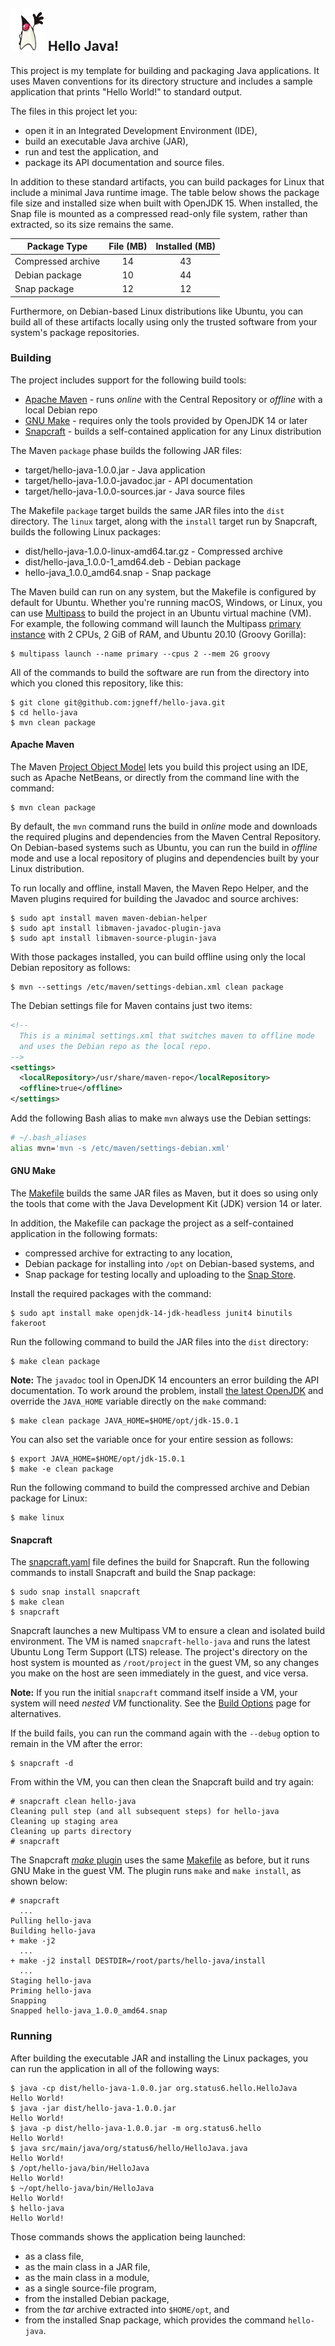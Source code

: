 ## ![Duke, the Java mascot, waving](images/icon.png) Hello Java!

This project is my template for building and packaging Java applications. It uses Maven conventions for its directory structure and includes a sample application that prints "Hello World!" to standard output.

The files in this project let you:

* open it in an Integrated Development Environment (IDE),
* build an executable Java archive (JAR),
* run and test the application, and
* package its API documentation and source files.

In addition to these standard artifacts, you can build packages for Linux that include a minimal Java runtime image. The table below shows the package file size and installed size when built with OpenJDK 15. When installed, the Snap file is mounted as a compressed read-only file system, rather than extracted, so its size remains the same.

| Package Type | File (MB) | Installed (MB) |
| ------------ |:---------:|:--------------:|
| Compressed archive | 14 | 43 |
| Debian package     | 10 | 44 |
| Snap package       | 12 | 12 |

Furthermore, on Debian-based Linux distributions like Ubuntu, you can build all of these artifacts locally using only the trusted software from your system's package repositories.

### Building

The project includes support for the following build tools:

* [Apache Maven](https://maven.apache.org) - runs *online* with the Central Repository or *offline* with a local Debian repo
* [GNU Make](https://www.gnu.org/software/make/) - requires only the tools provided by OpenJDK 14 or later
* [Snapcraft](https://snapcraft.io/build) - builds a self-contained application for any Linux distribution

The Maven `package` phase builds the following JAR files:

* target/hello-java-1.0.0.jar - Java application
* target/hello-java-1.0.0-javadoc.jar - API documentation
* target/hello-java-1.0.0-sources.jar - Java source files

The Makefile `package` target builds the same JAR files into the `dist` directory. The `linux` target, along with the `install` target run by Snapcraft, builds the following Linux packages:

* dist/hello-java-1.0.0-linux-amd64.tar.gz - Compressed archive
* dist/hello-java_1.0.0-1_amd64.deb - Debian package
* hello-java_1.0.0_amd64.snap - Snap package

The Maven build can run on any system, but the Makefile is configured by default for Ubuntu. Whether you're running macOS, Windows, or Linux, you can use [Multipass](https://multipass.run) to build the project in an Ubuntu virtual machine (VM). For example, the following command will launch the Multipass [primary instance](https://multipass.run/docs/primary-instance) with 2 CPUs, 2 GiB of RAM, and Ubuntu 20.10 (Groovy Gorilla):

```console
$ multipass launch --name primary --cpus 2 --mem 2G groovy
```

All of the commands to build the software are run from the directory into which you cloned this repository, like this:

```console
$ git clone git@github.com:jgneff/hello-java.git
$ cd hello-java
$ mvn clean package
```

#### Apache Maven

The Maven [Project Object Model](pom.xml) lets you build this project using an IDE, such as Apache NetBeans, or directly from the command line with the command:

```console
$ mvn clean package
```

By default, the `mvn` command runs the build in *online* mode and downloads the required plugins and dependencies from the Maven Central Repository. On Debian-based systems such as Ubuntu, you can run the build in *offline* mode and use a local repository of plugins and dependencies built by your Linux distribution.

To run locally and offline, install Maven, the Maven Repo Helper, and the Maven plugins required for building the Javadoc and source archives:

```console
$ sudo apt install maven maven-debian-helper
$ sudo apt install libmaven-javadoc-plugin-java
$ sudo apt install libmaven-source-plugin-java
```

With those packages installed, you can build offline using only the local Debian repository as follows:

```console
$ mvn --settings /etc/maven/settings-debian.xml clean package
```

The Debian settings file for Maven contains just two items:

```XML
<!--
  This is a minimal settings.xml that switches maven to offline mode
  and uses the Debian repo as the local repo.
-->
<settings>
  <localRepository>/usr/share/maven-repo</localRepository>
  <offline>true</offline>
</settings>
```

Add the following Bash alias to make `mvn` always use the Debian settings:

```bash
# ~/.bash_aliases
alias mvn='mvn -s /etc/maven/settings-debian.xml'
```

#### GNU Make

The [Makefile](Makefile) builds the same JAR files as Maven, but it does so using only the tools that come with the Java Development Kit (JDK) version 14 or later.

In addition, the Makefile can package the project as a self-contained application in the following formats:

* compressed archive for extracting to any location,
* Debian package for installing into `/opt` on Debian-based systems, and
* Snap package for testing locally and uploading to the [Snap Store](https://snapcraft.io/store).

Install the required packages with the command:

```console
$ sudo apt install make openjdk-14-jdk-headless junit4 binutils fakeroot
```

Run the following command to build the JAR files into the `dist` directory:

```console
$ make clean package
```

**Note:** The `javadoc` tool in OpenJDK 14 encounters an error building the API documentation. To work around the problem, install [the latest OpenJDK](https://jdk.java.net) and override the `JAVA_HOME` variable directly on the `make` command:

```console
$ make clean package JAVA_HOME=$HOME/opt/jdk-15.0.1
```

You can also set the variable once for your entire session as follows:

```console
$ export JAVA_HOME=$HOME/opt/jdk-15.0.1
$ make -e clean package
```

Run the following command to build the compressed archive and Debian package for Linux:

```console
$ make linux
```

#### Snapcraft

The [snapcraft.yaml](snap/snapcraft.yaml) file defines the build for Snapcraft. Run the following commands to install Snapcraft and build the Snap package:

```console
$ sudo snap install snapcraft
$ make clean
$ snapcraft
```

Snapcraft launches a new Multipass VM to ensure a clean and isolated build environment. The VM is named `snapcraft-hello-java` and runs the latest Ubuntu Long Term Support (LTS) release. The project's directory on the host system is mounted as `/root/project` in the guest VM, so any changes you make on the host are seen immediately in the guest, and vice versa.

**Note:** If you run the initial `snapcraft` command itself inside a VM, your system will need *nested VM* functionality. See the [Build Options](https://snapcraft.io/docs/build-options) page for alternatives.

If the build fails, you can run the command again with the `--debug` option to remain in the VM after the error:

```console
$ snapcraft -d
```

From within the VM, you can then clean the Snapcraft build and try again:

```console
# snapcraft clean hello-java
Cleaning pull step (and all subsequent steps) for hello-java
Cleaning up staging area
Cleaning up parts directory
# snapcraft
```

The Snapcraft [*make* plugin](https://snapcraft.io/docs/make-plugin) uses the same [Makefile](Makefile) as before, but it runs GNU Make in the guest VM. The plugin runs `make` and `make install`, as shown below:

```console
# snapcraft
  ...
Pulling hello-java
Building hello-java
+ make -j2
  ...
+ make -j2 install DESTDIR=/root/parts/hello-java/install
  ...
Staging hello-java
Priming hello-java
Snapping
Snapped hello-java_1.0.0_amd64.snap
```

### Running

After building the executable JAR and installing the Linux packages, you can run the application in all of the following ways:

```console
$ java -cp dist/hello-java-1.0.0.jar org.status6.hello.HelloJava
Hello World!
$ java -jar dist/hello-java-1.0.0.jar
Hello World!
$ java -p dist/hello-java-1.0.0.jar -m org.status6.hello
Hello World!
$ java src/main/java/org/status6/hello/HelloJava.java
Hello World!
$ /opt/hello-java/bin/HelloJava
Hello World!
$ ~/opt/hello-java/bin/HelloJava
Hello World!
$ hello-java
Hello World!
```

Those commands shows the application being launched:

* as a class file,
* as the main class in a JAR file,
* as the main class in a module,
* as a single source-file program,
* from the installed Debian package,
* from the *tar* archive extracted into `$HOME/opt`, and
* from the installed Snap package, which provides the command `hello-java`.
